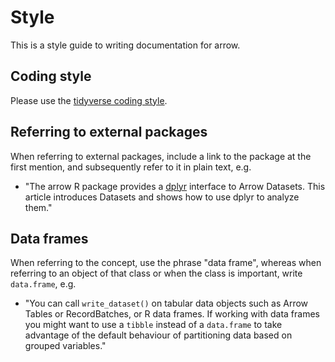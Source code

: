 <!---
  Licensed to the Apache Software Foundation (ASF) under one
  or more contributor license agreements.  See the NOTICE file
  distributed with this work for additional information
  regarding copyright ownership.  The ASF licenses this file
  to you under the Apache License, Version 2.0 (the
  "License"); you may not use this file except in compliance
  with the License.  You may obtain a copy of the License at

    http://www.apache.org/licenses/LICENSE-2.0

  Unless required by applicable law or agreed to in writing,
  software distributed under the License is distributed on an
  "AS IS" BASIS, WITHOUT WARRANTIES OR CONDITIONS OF ANY
  KIND, either express or implied.  See the License for the
  specific language governing permissions and limitations
  under the License.
-->

# Style

This is a style guide to writing documentation for arrow.

## Coding style

Please use the [tidyverse coding style](https://style.tidyverse.org/).

## Referring to external packages

When referring to external packages, include a link to the package at the first mention, and subsequently refer to it in plain text, e.g.

* "The arrow R package provides a [dplyr](https://dplyr.tidyverse.org/) interface to Arrow Datasets.  This article introduces Datasets and shows how to use dplyr to analyze them."

## Data frames

When referring to the concept, use the phrase "data frame", whereas when referring to an object of that class or when the class is important, write `data.frame`, e.g.

* "You can call `write_dataset()` on tabular data objects such as Arrow Tables or RecordBatches, or R data frames. If working with data frames you might want to use a `tibble` instead of a `data.frame` to take advantage of the default behaviour of partitioning data based on grouped variables."
